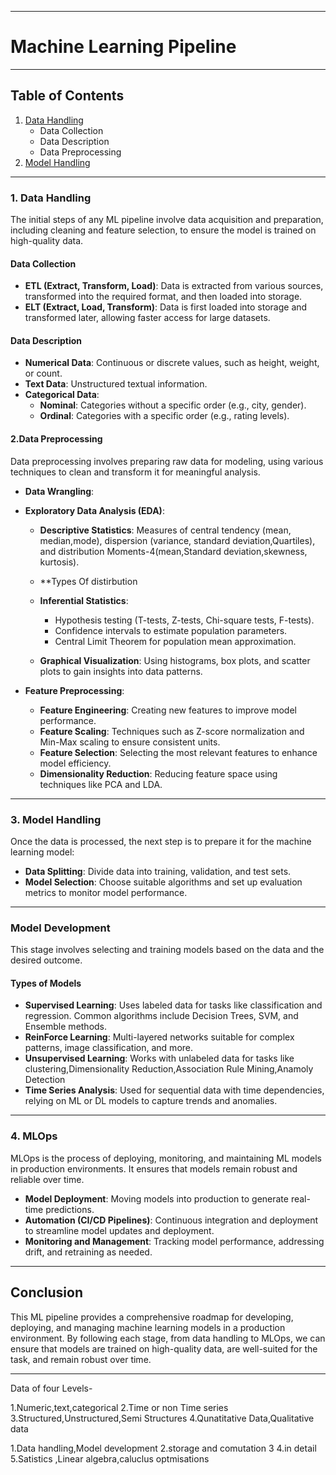 
---

# Machine Learning Pipeline


---

## Table of Contents
1. [Data Handling](#data-handling)
   - Data Collection
   - Data Description
   - Data Preprocessing
2. [Model Handling](#model-handling)
<!-- 3. [Model Development](#model-development)
4. [MLOps](#mlops) -->

---

### 1. Data Handling

The initial steps of any ML pipeline involve data acquisition and preparation, including cleaning and feature selection, to ensure the model is trained on high-quality data.

#### Data Collection
- **ETL (Extract, Transform, Load)**: Data is extracted from various sources, transformed into the required format, and then loaded into storage.
- **ELT (Extract, Load, Transform)**: Data is first loaded into storage and transformed later, allowing faster access for large datasets.

#### Data Description
- **Numerical Data**: Continuous or discrete values, such as height, weight, or count.
- **Text Data**: Unstructured textual information.
- **Categorical Data**:
  - **Nominal**: Categories without a specific order (e.g., city, gender).
  - **Ordinal**: Categories with a specific order (e.g., rating levels).

#### 2.Data Preprocessing
Data preprocessing involves preparing raw data for modeling, using various techniques to clean and transform it for meaningful analysis.

- **Data Wrangling**:
  
- **Exploratory Data Analysis (EDA)**:
  - **Descriptive Statistics**: Measures of central tendency (mean, median,mode), dispersion (variance, standard deviation,Quartiles), and distribution Moments-4(mean,Standard deviation,skewness, kurtosis).
  - **Types Of distirbution
  - **Inferential Statistics**:
    - Hypothesis testing (T-tests, Z-tests, Chi-square tests, F-tests).
    - Confidence intervals to estimate population parameters.
    - Central Limit Theorem for population mean approximation.

  - **Graphical Visualization**: Using histograms, box plots, and scatter plots to gain insights into data patterns.

- **Feature Preprocessing**:
  - **Feature Engineering**: Creating new features to improve model performance.
  - **Feature Scaling**: Techniques such as Z-score normalization and Min-Max scaling to ensure consistent units.
  - **Feature Selection**: Selecting the most relevant features to enhance model efficiency.
  - **Dimensionality Reduction**: Reducing feature space using techniques like PCA and LDA.

---

### 3. Model Handling

Once the data is processed, the next step is to prepare it for the machine learning model:
- **Data Splitting**: Divide data into training, validation, and test sets.
- **Model Selection**: Choose suitable algorithms and set up evaluation metrics to monitor model performance.

---

###  Model Development

This stage involves selecting and training models based on the data and the desired outcome.

#### Types of Models
- **Supervised Learning**: Uses labeled data for tasks like classification and regression. Common algorithms include Decision Trees, SVM, and Ensemble methods.
- **ReinForce Learning**: Multi-layered networks suitable for complex patterns, image classification, and more.
- **Unsupervised Learning**: Works with unlabeled data for tasks like clustering,Dimensionality Reduction,Association Rule Mining,Anamoly Detection
- **Time Series Analysis**: Used for sequential data with time dependencies, relying on ML or DL models to capture trends and anomalies.

---

### 4. MLOps

MLOps is the process of deploying, monitoring, and maintaining ML models in production environments. It ensures that models remain robust and reliable over time.

- **Model Deployment**: Moving models into production to generate real-time predictions.
- **Automation (CI/CD Pipelines)**: Continuous integration and deployment to streamline model updates and deployment.
- **Monitoring and Management**: Tracking model performance, addressing drift, and retraining as needed.

---

## Conclusion

This ML pipeline provides a comprehensive roadmap for developing, deploying, and managing machine learning models in a production environment. By following each stage, from data handling to MLOps, we can ensure that models are trained on high-quality data, are well-suited for the task, and remain robust over time.

---

Data of four Levels-

1.Numeric,text,categorical
2.Time or non Time series
3.Structured,Unstructured,Semi Structures
4.Qunatitative Data,Qualitative data



1.Data handling,Model development
2.storage and comutation
3
4.in detail
5.Satistics ,Linear algebra,caluclus optmisations